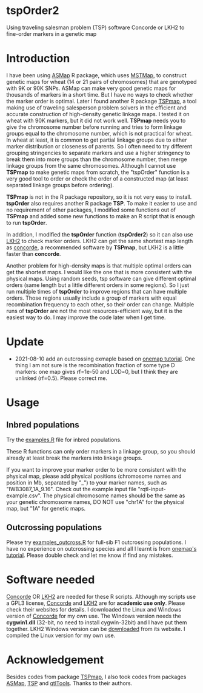 # tspOrder2

Using traveling salesman problem (TSP) software Concorde or LKH2 to fine-order markers in a genetic map

# Introduction

I have been using [ASMap](https://cran.r-project.org/web/packages/ASMap/index.html) R package, which uses [MSTMap](http://mstmap.org/), to construct genetic maps for wheat (14 or 21 pairs of chromosomes) that are genotyped with 9K or 90K SNPs. ASMap can make very good genetic maps for thousands of markers in a short time. But I have no ways to check whether the marker order is optimal. Later I found another R package [TSPmap](https://github.com/mckaylab/TSPmap), a tool making use of traveling salesperson problem solvers in the efficient and accurate construction of high-density genetic linkage maps. I tested it on wheat with 90K markers, but it did not work well. **TSPmap** needs you to give the chromosome number before running and tries to form linkage groups equal to the chromosome number, which is not practical for wheat. In wheat at least, it is common to get partial linkage groups due to either marker distribution or closeness of parents. So I often need to try different grouping stringencies to separate markers and use a higher stringency to break them into more groups than the chromosome number, then merge linkage groups from the same chromosomes. Although I cannot use **TSPmap** to make genetic maps from scratch, the "tspOrder" function is a very good tool to order or check the order of a constructed map (at least separated linkage groups before ordering).

**TSPmap** is not in the R package repository, so it is not very easy to install. **tspOrder** also requires another R package **TSP**. To make it easier to use and no requirement of other packages, I modified some functions out of **TSPmap** and added some new functions to make an R script that is enough to run **tspOrder**. 

In addition, I modified the **tspOrder** function (**tspOrder2**) so it can also use [LKH2](http://akira.ruc.dk/~keld/research/LKH/) to check marker orders. LKH2 can get the same shortest map length as [concorde](https://www.math.uwaterloo.ca/tsp/concorde.html), a recommended software by **TSPmap**, but LKH2 is a little faster than **concorde**.

Another problem for high-density maps is that multiple optimal orders can get the shortest maps. I would like the one that is more consistent with the physical maps. Using random seeds, tsp software can give different optimal orders (same length but a little different orders in some regions). So I just run multiple times of **tspOrder** to improve regions that can have multiple orders. Those regions usually include a group of markers with equal recombination frequency to each other, so their order can change.
Multiple runs of **tspOrder** are not the most resources-efficient way, but it is the easiest way to do. I may improve the code later when I get time.

# Update

- 2021-08-10 add an outcrossing exmaple based on [onemap tutorial](https://statgen-esalq.github.io/tutorials/onemap/Outcrossing_Populations.html). One thing I am not sure is the recombination fraction of some type D markers: one map gives rf=1e-50 and LOD=0, but I think they are unlinked (rf=0.5). Please correct me.

# Usage

## Inbred populations
Try the [examples.R](examples.R) file for inbred populations.

These R functions can only order markers in a linkage group, so you should already at least break the markers into linkage groups.

If you want to improve your marker order to be more consistent with the physical map, please add physical positions (chromosome names and position in Mb, separated by "_") to your marker names, such as "IWB3087_1A_9.16". Check out the example input file "rqtl-input-example.csv". The physical chromosome names should be the same as your genetic chromosome names, DO NOT use "chr1A" for the physical map, but "1A" for genetic maps.

## Outcrossing populations
Please try [examples_outcross.R](examples_outcross.R) for full-sib F1 outcrossing populations. I have no experience on outcrossing species and all I learnt is from [onemap's tutorial](https://statgen-esalq.github.io/tutorials/onemap/Outcrossing_Populations.html). Please double check and let me know if find any mistakes.

# Software needed

[Concorde](https://www.math.uwaterloo.ca/tsp/concorde/downloads/downloads.htm) OR [LKH2](http://akira.ruc.dk/~keld/research/LKH/) are needed for these R scripts. Although my scripts use a GPL3 license, [Concorde](https://www.math.uwaterloo.ca/tsp/concorde/downloads/downloads.htm) and [LKH2](http://akira.ruc.dk/~keld/research/LKH/) are for **academic use only**. Please check their websites for details. I downloaded the Linux and Windows version of [Concorde](https://www.math.uwaterloo.ca/tsp/concorde/downloads/downloads.htm) for my own use. The Windows version needs the **cygwin1.dll** (32-bit, no need to install cygwin-32bit) and I have put them together. LKH2 Windows version can be [downloaded](http://akira.ruc.dk/~keld/research/LKH/LKH-2.exe) from its website. I compiled the Linux version for my own use.

# Acknowledgement

Besides codes from package [TSPmap](https://github.com/mckaylab/TSPmap), I also took codes from packages [ASMap](https://cran.r-project.org/web/packages/ASMap/index.html), [TSP](https://cran.r-project.org/web/packages/TSP/index.html) and [qtlTools](https://github.com/jtlovell/qtlTools). Thanks to their authors.